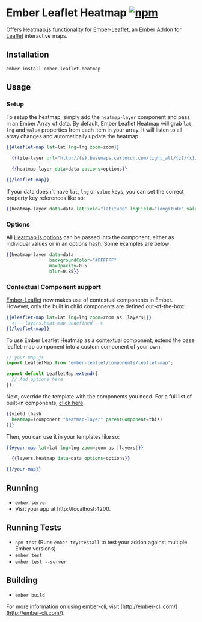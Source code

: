 Ember Leaflet Heatmap [![npm](https://img.shields.io/npm/v/ember-leaflet-heatmap.svg)](https://www.npmjs.com/package/ember-leaflet-heatmap)
======

Offers [Heatmap.js](https://www.patrick-wied.at/static/heatmapjs/) functionality for [Ember-Leaflet](http://ember-leaflet.com), an Ember Addon for [Leaflet](http://leafletjs.com) interactive maps.

## Installation

`ember install ember-leaflet-heatmap`

## Usage

### Setup

To setup the heatmap, simply add the `heatmap-layer` component and pass in an Ember Array of data. By default, Ember Leaflet Heatmap will grab `lat`, `lng` and `value` properties from each item in your array. It will listen to all array changes and automatically update the heatmap.

```handlebars
{{#leaflet-map lat=lat lng=lng zoom=zoom}}

  {{tile-layer url="http://{s}.basemaps.cartocdn.com/light_all/{z}/{x}/{y}.png"}}

  {{heatmap-layer data=data options=options}}

{{/leaflet-map}}
```

If your data doesn't have `lat`, `lng` or `value` keys, you can set the correct property key references like so:

```handlebars
{{heatmap-layer data=data latField="latitude" lngField="longitude" valueField="risk"}}
```

### Options

All [Heatmap.js options](https://www.patrick-wied.at/static/heatmapjs/docs.html#h337-create) can be passed into the component, either as individual values or in an options hash. Some examples are below:

```handlebars
{{heatmap-layer data=data
                backgroundColor="#FFFFFF"
                maxOpacity=0.5
                blur=0.85}}
```

### Contextual Component support

[Ember-Leaflet](http://ember-leaflet.com) now makes use of contextual components in Ember. However, only the built in child components are defined out-of-the-box:

```handlebars
{{#leaflet-map lat=lat lng=lng zoom=zoom as |layers|}}
  <!-- layers.heat-map undefined -->
{{/leaflet-map}}
```

To use Ember Leaflet Heatmap as a contextual component, extend the base leaflet-map component into a custom component of your own.

```javascript
// your-map.js
import LeafletMap from 'ember-leaflet/components/leaflet-map';

export default LeafletMap.extend({
  // Add options here
});
```

Next, override the template with the components you need. For a full list of built-in components, [click here](https://github.com/miguelcobain/ember-leaflet/blob/master/addon/templates/current/leaflet-map.hbs).

```handlebars
{{yield (hash
  heatmap=(component "heatmap-layer" parentComponent=this)
)}}
```

Then, you can use it in your templates like so:

```handlebars
{{#your-map lat=lat lng=lng zoom=zoom as |layers|}}

  {{layers.heatmap data=data options=options}}

{{/your-map}}
```

## Running

* `ember server`
* Visit your app at http://localhost:4200.

## Running Tests

* `npm test` (Runs `ember try:testall` to test your addon against multiple Ember versions)
* `ember test`
* `ember test --server`

## Building

* `ember build`

For more information on using ember-cli, visit [http://ember-cli.com/](http://ember-cli.com/).
